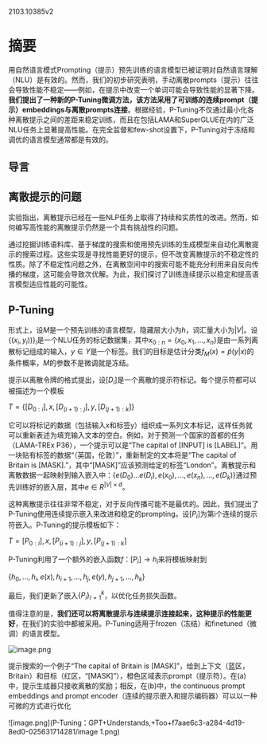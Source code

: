 2103.10385v2

# 摘要

用自然语言模式Prompting（提示）预先训练的语言模型已被证明对自然语言理解（NLU）是有效的。然而，我们的初步研究表明，手动离散prompts（提示）往往会导致性能不稳定——例如，在提示中改变一个单词可能会导致性能的显著下降。**我们提出了一种新的P-Tuning微调方法，该方法采用了可训练的连续prompt（提示）embeddings与离散prompts连接**。根据经验，P-Tuning不仅通过最小化各种离散提示之间的差距来稳定训练，而且在包括LAMA和SuperGLUE在内的广泛NLU任务上显著提高性能。在完全监督和few-shot设置下，P-Tuning对于冻结和调优的语言模型通常都是有效的。

## 导言

## 离散提示的问题

实验指出，离散提示已经在一些NLP任务上取得了持续和实质性的改进。然而，如何编写高性能的离散提示仍然是一个具有挑战性的问题。

通过挖掘训练语料库、基于梯度的搜索和使用预先训练的生成模型来自动化离散提示的搜索过程。这些实现是寻找性能更好的提示，但不改变离散提示的不稳定性的性质。除了不稳定性问题之外，在离散空间中的搜索可能不能充分利用来自反向传播的梯度，这可能会导致次优解。为此，我们探讨了训练连续提示以稳定和提高语言模型适应性能的可能性。

## P-Tuning

形式上，设$M$是一个预先训练的语言模型，隐藏层大小为$h$，词汇量大小为$|V|$。设$\{(x_i,y_i))\}_i$是一个NLU任务的标记数据集，其中$x_{0:n} = \{x_0,x_1,...,x_n\}$是由一系列离散标记组成的输入，$y∈Y$是一个标签。我们的目标是估计分类$f_M(x)=\hat{p}(y|x)$的条件概率，$M$的参数不是微调就是冻结。

提示以离散令牌的格式提出，设$[D_i ]$是一个离散的提示符标记。每个提示符都可以被描述为一个模板

$T=\{[D_{0:i}],x,[D_{(i+1):j}],y,[D_{(j+1):k}]\}$

它可以将标记的数据（包括输入x和标签y）组织成一系列文本标记，这样任务就可以重新表述为填充输入文本的空白。例如，对于预测一个国家的首都的任务（LAMA-TREx P36），一个提示可以是“The capital of [INPUT] is [LABEL]“。用一块贴有标签的数据“（英国，伦敦）”，重新制定的文本将是“The capital of Britain is [MASK].”，其中“[MASK]”应该预测给定的标签“London”。离散提示和离散数据一起映射到输入嵌入中：$\{e(D_0)...e(D_i), e(x_0), ..., e(x_n), ..., e(D_k)\}$通过预先训练好的嵌入层，其中$e∈ R ^{|V|×d}$。

这种离散提示往往非常不稳定，对于反向传播可能不是最优的。因此，我们提出了P-Tuning使用连续提示嵌入来改进和稳定的prompting。设$[P_i]$为第i个连续的提示符嵌入。P-Tuning的提示模板如下：

$T = {[P_{0:i} ], x, [P_{(i+1):j} ], y, [P_{(j+1):k}]}$

P-Tuning利用了一个额外的嵌入函数$f： [P_i ]→h_i$来将模板映射到

$\{h_0, ..., h_i , e(x), h_{i+1}, ..., h_j , e(y), h_{j+1}, ..., h_k\}$

最后，我们更新了嵌入$\{P_i\}^k_{i=1}$，以优化任务损失函数。

值得注意的是，**我们还可以将离散提示与连续提示连接起来，这种提示的性能更好**，在我们的实验中都被采用。P-Tuning适用于frozen（冻结）和finetuned（微调）的语言模型。

![image.png](P-Tuning：GPT+Understands,+Too+f7aae6c3-a284-4d19-8ed0-025631714281/image.png)

提示搜索的一个例子“The capital of Britain is [MASK]”，给到上下文（蓝区，Britain）和目标（红区，“[MASK]”），橙色区域表示prompt（提示符）。在(a)中，提示生成器只接收离散的奖励；相反，在(b)中，the continuous prompt embeddings and prompt encoder（连续的提示嵌入和提示编码器）可以以一种可微的方式进行优化

![image.png](P-Tuning：GPT+Understands,+Too+f7aae6c3-a284-4d19-8ed0-025631714281/image 1.png)

